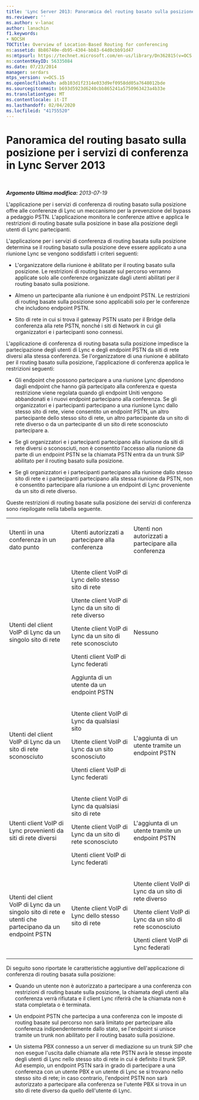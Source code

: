 ```yaml
---
title: 'Lync Server 2013: Panoramica del routing basato sulla posizione per i servizi di conferenza'
ms.reviewer: ''
ms.author: v-lanac
author: lanachin
f1.keywords:
- NOCSH
TOCTitle: Overview of Location-Based Routing for conferencing
ms:assetid: 8b86740e-db95-4304-bb83-64d0cbb91d47
ms:mtpsurl: https://technet.microsoft.com/en-us/library/Dn362815(v=OCS.15)
ms:contentKeyID: 56335084
ms.date: 07/23/2014
manager: serdars
mtps_version: v=OCS.15
ms.openlocfilehash: adb103d1f2314e033d9ef0958dd05a7648012bde
ms.sourcegitcommit: b693d5923d6240cbb865241a5750963423a4b33e
ms.translationtype: MT
ms.contentlocale: it-IT
ms.lasthandoff: 02/04/2020
ms.locfileid: "41755520"
---
```

<div data-xmlns="http://www.w3.org/1999/xhtml">

<div class="topic" data-xmlns="http://www.w3.org/1999/xhtml" data-msxsl="urn:schemas-microsoft-com:xslt" data-cs="http://msdn.microsoft.com/en-us/">

<div data-asp="http://msdn2.microsoft.com/asp">

# <a name="overview-of-location-based-routing-for-conferencing-in-lync-server-2013"></a>Panoramica del routing basato sulla posizione per i servizi di conferenza in Lync Server 2013

</div>

<div id="mainSection">

<div id="mainBody">

<span> </span>

_**Argomento Ultima modifica:** 2013-07-19_

L'applicazione per i servizi di conferenza di routing basato sulla posizione offre alle conferenze di Lync un meccanismo per la prevenzione del bypass a pedaggio PSTN. L'applicazione monitora le conferenze attive e applica le restrizioni di routing basate sulla posizione in base alla posizione degli utenti di Lync partecipanti.

L'applicazione per i servizi di conferenza di routing basata sulla posizione determina se il routing basato sulla posizione deve essere applicato a una riunione Lync se vengono soddisfatti i criteri seguenti:

  - L'organizzatore della riunione è abilitato per il routing basato sulla posizione. Le restrizioni di routing basate sul percorso verranno applicate solo alle conferenze organizzate dagli utenti abilitati per il routing basato sulla posizione.

  - Almeno un partecipante alla riunione è un endpoint PSTN. Le restrizioni di routing basate sulla posizione sono applicabili solo per le conferenze che includono endpoint PSTN.

  - Sito di rete in cui si trova il gateway PSTN usato per il Bridge della conferenza alla rete PSTN, nonché i siti di Network in cui gli organizzatori e i partecipanti sono connessi.

L'applicazione di conferenza di routing basata sulla posizione impedisce la partecipazione degli utenti di Lync e degli endpoint PSTN da siti di rete diversi alla stessa conferenza. Se l'organizzatore di una riunione è abilitato per il routing basato sulla posizione, l'applicazione di conferenza applica le restrizioni seguenti:

  - Gli endpoint che possono partecipare a una riunione Lync dipendono dagli endpoint che hanno già partecipato alla conferenza e questa restrizione viene regolata quando gli endpoint Uniti vengono abbandonati e i nuovi endpoint partecipano alla conferenza. Se gli organizzatori e i partecipanti partecipano a una riunione Lync dallo stesso sito di rete, viene consentito un endpoint PSTN, un altro partecipante dello stesso sito di rete, un altro partecipante da un sito di rete diverso o da un partecipante di un sito di rete sconosciuto partecipare a.

  - Se gli organizzatori e i partecipanti partecipano alla riunione da siti di rete diversi o sconosciuti, non è consentito l'accesso alla riunione da parte di un endpoint PSTN se la chiamata PSTN entra da un trunk SIP abilitato per il routing basato sulla posizione.

  - Se gli organizzatori e i partecipanti partecipano alla riunione dallo stesso sito di rete e i partecipanti partecipano alla stessa riunione da PSTN, non è consentito partecipare alla riunione a un endpoint di Lync proveniente da un sito di rete diverso.

Queste restrizioni di routing basate sulla posizione dei servizi di conferenza sono riepilogate nella tabella seguente.


<table>
<colgroup>
<col style="width: 33%" />
<col style="width: 33%" />
<col style="width: 33%" />
</colgroup>
<tbody>
<tr class="odd">
<td><p>Utenti in una conferenza in un dato punto</p></td>
<td><p>Utenti autorizzati a partecipare alla conferenza</p></td>
<td><p>Utenti non autorizzati a partecipare alla conferenza</p></td>
</tr>
<tr class="even">
<td><p>Utenti del client VoIP di Lync da un singolo sito di rete</p></td>
<td><p>Utente client VoIP di Lync dello stesso sito di rete</p>
<p>Utente client VoIP di Lync da un sito di rete diverso</p>
<p>Utente client VoIP di Lync da un sito di rete sconosciuto</p>
<p>Utenti client VoIP di Lync federati</p>
<p>Aggiunta di un utente da un endpoint PSTN</p></td>
<td><p>Nessuno</p></td>
</tr>
<tr class="odd">
<td><p>Utenti del client VoIP di Lync da un sito di rete sconosciuto</p></td>
<td><p>Utente client VoIP di Lync da qualsiasi sito</p>
<p>Utente client VoIP di Lync da un sito sconosciuto</p>
<p>Utenti client VoIP di Lync federati</p></td>
<td><p>L'aggiunta di un utente tramite un endpoint PSTN</p></td>
</tr>
<tr class="even">
<td><p>Utenti client VoIP di Lync provenienti da siti di rete diversi</p></td>
<td><p>Utente client VoIP di Lync da qualsiasi sito di rete</p>
<p>Utente client VoIP di Lync da un sito di rete sconosciuto</p>
<p>Utenti client VoIP di Lync federati</p></td>
<td><p>L'aggiunta di un utente tramite un endpoint PSTN</p></td>
</tr>
<tr class="odd">
<td><p>Utenti del client VoIP di Lync da un singolo sito di rete e utenti che partecipano da un endpoint PSTN</p></td>
<td><p>Utente client VoIP di Lync dello stesso sito di rete</p></td>
<td><p>Utente client VoIP di Lync da un sito di rete diverso</p>
<p>Utente client VoIP di Lync da un sito di rete sconosciuto</p>
<p>Utenti client VoIP di Lync federati</p></td>
</tr>
</tbody>
</table>


Di seguito sono riportate le caratteristiche aggiuntive dell'applicazione di conferenza di routing basata sulla posizione:

  - Quando un utente non è autorizzato a partecipare a una conferenza con restrizioni di routing basate sulla posizione, la chiamata degli utenti alla conferenza verrà rifiutata e il client Lync riferirà che la chiamata non è stata completata o è terminata.

  - Un endpoint PSTN che partecipa a una conferenza con le imposte di routing basate sul percorso non sarà limitato per partecipare alla conferenza indipendentemente dallo stato, se l'endpoint si unisce tramite un trunk non abilitato per il routing basato sulla posizione.

  - Un sistema PBX connesso a un server di mediazione su un trunk SIP che non esegue l'uscita dalle chiamate alla rete PSTN avrà le stesse imposte degli utenti di Lync nello stesso sito di rete in cui è definito il trunk SIP. Ad esempio, un endpoint PSTN sarà in grado di partecipare a una conferenza con un utente PBX e un utente di Lync se si trovano nello stesso sito di rete; in caso contrario, l'endpoint PSTN non sarà autorizzato a partecipare alla conferenza se l'utente PBX si trova in un sito di rete diverso da quello dell'utente di Lync.

</div>

<span> </span>

</div>

</div>

</div>

